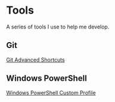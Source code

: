 # Tools

A series of tools I use to help me develop.

## Git
[Git Advanced Shortcuts](./Git)

## Windows PowerShell
[Windows PowerShell Custom Profile](./Windows%20PowerShell)